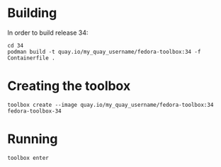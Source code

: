 # Building

In order to build release 34:

    cd 34
    podman build -t quay.io/my_quay_username/fedora-toolbox:34 -f Containerfile .

# Creating the toolbox

    toolbox create --image quay.io/my_quay_username/fedora-toolbox:34 fedora-toolbox-34

# Running

    toolbox enter
